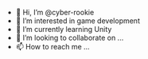 - 👋 Hi, I’m @cyber-rookie
- 👀 I’m interested in game development
- 🌱 I’m currently learning Unity
- 💞️ I’m looking to collaborate on ...
- 📫 How to reach me ...

<!---
cyber-rookie/cyber-rookie is a ✨ special ✨ repository because its `README.md` (this file) appears on your GitHub profile.
You can click the Preview link to take a look at your changes.
--->

